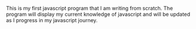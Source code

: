 This is my first javascript program that I am writing from scratch. The program will display my current knowledge of javascript and will be updated as I progress in my javascript journey.

